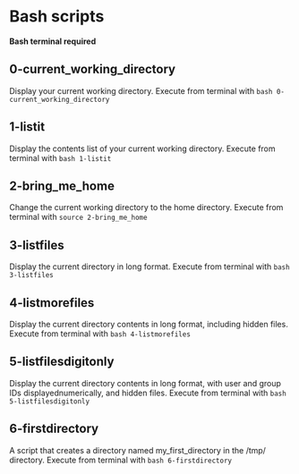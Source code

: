 # Bash scripts
**Bash terminal required**

## 0-current_working_directory
Display your current working directory.
Execute from terminal with `bash 0-current_working_directory`

## 1-listit
Display the contents list of your current working directory.
Execute from terminal with `bash 1-listit`

## 2-bring_me_home
Change the current working directory to the home directory.
Execute from terminal with `source 2-bring_me_home`

## 3-listfiles
Display the current directory in long format.
Execute from terminal with `bash 3-listfiles`

## 4-listmorefiles
Display the current directory contents in long format, including hidden files.
Execute from terminal with `bash 4-listmorefiles`

## 5-listfilesdigitonly
Display the current directory contents in long format, with user and group IDs displayednumerically, and hidden files.
Execute from terminal with `bash 5-listfilesdigitonly`

## 6-firstdirectory
A script that creates a directory named my_first_directory in the /tmp/ directory.
Execute from terminal with `bash 6-firstdirectory`
